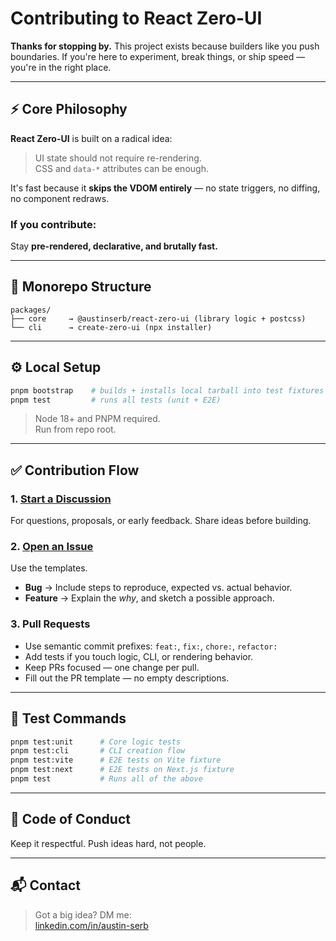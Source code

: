 # Contributing to React Zero-UI

**Thanks for stopping by.** This project exists because builders like you push boundaries. If you're here to experiment, break things, or ship speed — you're in the right place.

---

## ⚡ Core Philosophy

**React Zero-UI** is built on a radical idea:

> UI state should not require re-rendering.  
> CSS and `data-*` attributes can be enough.

It's fast because it **skips the VDOM entirely** — no state triggers, no diffing, no component redraws.

### If you contribute:
Stay **pre-rendered, declarative, and brutally fast.**

---

## 🧠 Monorepo Structure

```
packages/
├── core     → @austinserb/react-zero-ui (library logic + postcss)
└── cli      → create-zero-ui (npx installer)
```

---

## ⚙️ Local Setup

```bash
pnpm bootstrap    # builds + installs local tarball into test fixtures
pnpm test         # runs all tests (unit + E2E)
```

> Node 18+ and PNPM required.  
> Run from repo root.

---

## ✅ Contribution Flow

### 1. [Start a Discussion](https://github.com/Austin1serb/React-Zero-UI/discussions)

For questions, proposals, or early feedback. Share ideas before building.

### 2. [Open an Issue](https://github.com/Austin1serb/React-Zero-UI/issues)

Use the templates.

* **Bug** → Include steps to reproduce, expected vs. actual behavior.
* **Feature** → Explain the *why*, and sketch a possible approach.

### 3. Pull Requests

* Use semantic commit prefixes: `feat:`, `fix:`, `chore:`, `refactor:`
* Add tests if you touch logic, CLI, or rendering behavior.
* Keep PRs focused — one change per pull.
* Fill out the PR template — no empty descriptions.

---

## 🧪 Test Commands

```bash
pnpm test:unit      # Core logic tests
pnpm test:cli       # CLI creation flow
pnpm test:vite      # E2E tests on Vite fixture
pnpm test:next      # E2E tests on Next.js fixture
pnpm test           # Runs all of the above
```

---

## 🤝 Code of Conduct

Keep it respectful. Push ideas hard, not people.

---

## 📬 Contact

> Got a big idea? DM me:  
> [linkedin.com/in/austin-serb](https://www.linkedin.com/in/austin-serb/)

